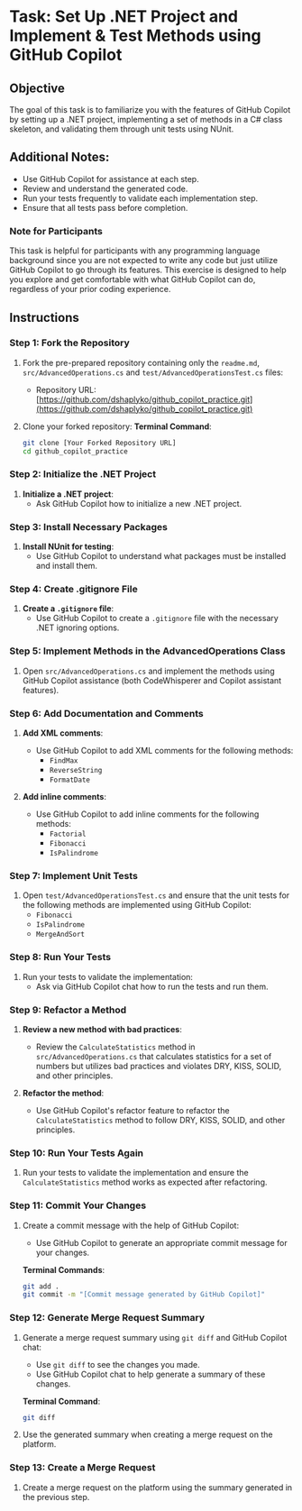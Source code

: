 # Task: Set Up .NET Project and Implement & Test Methods using GitHub Copilot

## Objective

The goal of this task is to familiarize you with the features of GitHub Copilot by setting up a .NET project, implementing a set of methods in a C# class skeleton, and validating them through unit tests using NUnit.

## Additional Notes:
- Use GitHub Copilot for assistance at each step.
- Review and understand the generated code.
- Run your tests frequently to validate each implementation step.
- Ensure that all tests pass before completion.

### Note for Participants
This task is helpful for participants with any programming language background since you are not expected to write any code but just utilize GitHub Copilot to go through its features. This exercise is designed to help you explore and get comfortable with what GitHub Copilot can do, regardless of your prior coding experience.

## Instructions

### Step 1: Fork the Repository
1. Fork the pre-prepared repository containing only the `readme.md`, `src/AdvancedOperations.cs` and `test/AdvancedOperationsTest.cs` files:
    - Repository URL: [https://github.com/dshaplyko/github_copilot_practice.git](https://github.com/dshaplyko/github_copilot_practice.git)

2. Clone your forked repository:
    **Terminal Command**:
    ```bash
    git clone [Your Forked Repository URL]
    cd github_copilot_practice
    ```

### Step 2: Initialize the .NET Project
1. **Initialize a .NET project**:
    - Ask GitHub Copilot how to initialize a new .NET project.

### Step 3: Install Necessary Packages
1. **Install NUnit for testing**:
    - Use GitHub Copilot to understand what packages must be installed and install them.

### Step 4: Create .gitignore File
1. **Create a `.gitignore` file**:
    - Use GitHub Copilot to create a `.gitignore` file with the necessary .NET ignoring options.

### Step 5: Implement Methods in the AdvancedOperations Class
1. Open `src/AdvancedOperations.cs` and implement the methods using GitHub Copilot assistance (both CodeWhisperer and Copilot assistant features).

### Step 6: Add Documentation and Comments
1. **Add XML comments**:
    - Use GitHub Copilot to add XML comments for the following methods:
        - `FindMax`
        - `ReverseString`
        - `FormatDate`

2. **Add inline comments**:
    - Use GitHub Copilot to add inline comments for the following methods:
        - `Factorial`
        - `Fibonacci`
        - `IsPalindrome`

### Step 7: Implement Unit Tests
1. Open `test/AdvancedOperationsTest.cs` and ensure that the unit tests for the following methods are implemented using GitHub Copilot:
    - `Fibonacci`
    - `IsPalindrome`
    - `MergeAndSort`

### Step 8: Run Your Tests
1. Run your tests to validate the implementation:
    - Ask via GitHub Copilot chat how to run the tests and run them.

### Step 9: Refactor a Method
1. **Review a new method with bad practices**:
    - Review the `CalculateStatistics` method in `src/AdvancedOperations.cs` that calculates statistics for a set of numbers but utilizes bad practices and violates DRY, KISS, SOLID, and other principles.

2. **Refactor the method**:
    - Use GitHub Copilot's refactor feature to refactor the `CalculateStatistics` method to follow DRY, KISS, SOLID, and other principles.

### Step 10: Run Your Tests Again
1. Run your tests to validate the implementation and ensure the `CalculateStatistics` method works as expected after refactoring.

### Step 11: Commit Your Changes
1. Create a commit message with the help of GitHub Copilot:
    - Use GitHub Copilot to generate an appropriate commit message for your changes.

    **Terminal Commands**:
    ```bash
    git add .
    git commit -m "[Commit message generated by GitHub Copilot]"
    ```

### Step 12: Generate Merge Request Summary
1. Generate a merge request summary using `git diff` and GitHub Copilot chat:
    - Use `git diff` to see the changes you made.
    - Use GitHub Copilot chat to help generate a summary of these changes.

    **Terminal Command**:
    ```bash
    git diff
    ```

2. Use the generated summary when creating a merge request on the platform.

### Step 13: Create a Merge Request
1. Create a merge request on the platform using the summary generated in the previous step.